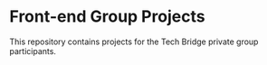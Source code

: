 # Front-end Group Projects

This repository contains projects for the Tech Bridge private group participants.
